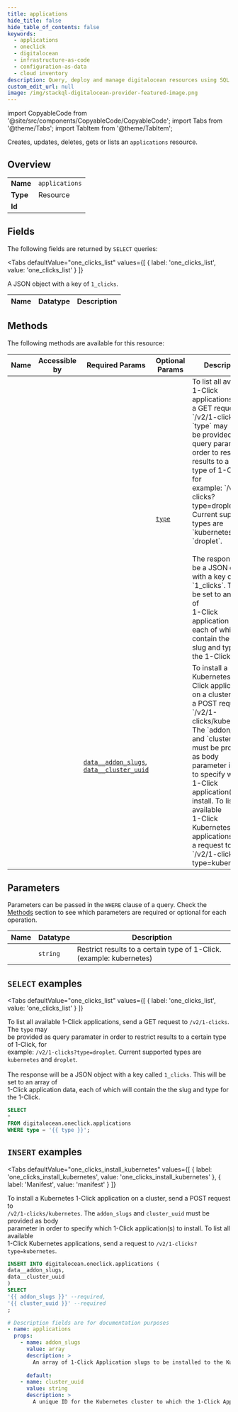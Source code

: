 ```yaml
--- 
title: applications
hide_title: false
hide_table_of_contents: false
keywords:
  - applications
  - oneclick
  - digitalocean
  - infrastructure-as-code
  - configuration-as-data
  - cloud inventory
description: Query, deploy and manage digitalocean resources using SQL
custom_edit_url: null
image: /img/stackql-digitalocean-provider-featured-image.png
---
```


import CopyableCode from '@site/src/components/CopyableCode/CopyableCode';
import Tabs from '@theme/Tabs';
import TabItem from '@theme/TabItem';

Creates, updates, deletes, gets or lists an <code>applications</code> resource.

## Overview
<table><tbody>
<tr><td><b>Name</b></td><td><code>applications</code></td></tr>
<tr><td><b>Type</b></td><td>Resource</td></tr>
<tr><td><b>Id</b></td><td><CopyableCode code="digitalocean.oneclick.applications" /></td></tr>
</tbody></table>

## Fields

The following fields are returned by `SELECT` queries:

<Tabs
    defaultValue="one_clicks_list"
    values={[
        { label: 'one_clicks_list', value: 'one_clicks_list' }
    ]}
>
<TabItem value="one_clicks_list">

A JSON object with a key of `1_clicks`.

<table>
<thead>
    <tr>
    <th>Name</th>
    <th>Datatype</th>
    <th>Description</th>
    </tr>
</thead>
<tbody>
</tbody>
</table>
</TabItem>
</Tabs>

## Methods

The following methods are available for this resource:

<table>
<thead>
    <tr>
    <th>Name</th>
    <th>Accessible by</th>
    <th>Required Params</th>
    <th>Optional Params</th>
    <th>Description</th>
    </tr>
</thead>
<tbody>
<tr>
    <td><a href="#one_clicks_list"><CopyableCode code="one_clicks_list" /></a></td>
    <td><CopyableCode code="select" /></td>
    <td></td>
    <td><a href="#parameter-type"><code>type</code></a></td>
    <td>To list all available 1-Click applications, send a GET request to `/v2/1-clicks`. The `type` may<br />be provided as query paramater in order to restrict results to a certain type of 1-Click, for<br />example: `/v2/1-clicks?type=droplet`. Current supported types are `kubernetes` and `droplet`.<br /><br />The response will be a JSON object with a key called `1_clicks`. This will be set to an array of<br />1-Click application data, each of which will contain the the slug and type for the 1-Click.<br /></td>
</tr>
<tr>
    <td><a href="#one_clicks_install_kubernetes"><CopyableCode code="one_clicks_install_kubernetes" /></a></td>
    <td><CopyableCode code="insert" /></td>
    <td><a href="#parameter-data__addon_slugs"><code>data__addon_slugs</code></a>, <a href="#parameter-data__cluster_uuid"><code>data__cluster_uuid</code></a></td>
    <td></td>
    <td>To install a Kubernetes 1-Click application on a cluster, send a POST request to<br />`/v2/1-clicks/kubernetes`. The `addon_slugs` and `cluster_uuid` must be provided as body<br />parameter in order to specify which 1-Click application(s) to install. To list all available<br />1-Click Kubernetes applications, send a request to `/v2/1-clicks?type=kubernetes`.<br /></td>
</tr>
</tbody>
</table>

## Parameters

Parameters can be passed in the `WHERE` clause of a query. Check the [Methods](#methods) section to see which parameters are required or optional for each operation.

<table>
<thead>
    <tr>
    <th>Name</th>
    <th>Datatype</th>
    <th>Description</th>
    </tr>
</thead>
<tbody>
<tr id="parameter-type">
    <td><CopyableCode code="type" /></td>
    <td><code>string</code></td>
    <td>Restrict results to a certain type of 1-Click. (example: kubernetes)</td>
</tr>
</tbody>
</table>

## `SELECT` examples

<Tabs
    defaultValue="one_clicks_list"
    values={[
        { label: 'one_clicks_list', value: 'one_clicks_list' }
    ]}
>
<TabItem value="one_clicks_list">

To list all available 1-Click applications, send a GET request to `/v2/1-clicks`. The `type` may<br />be provided as query paramater in order to restrict results to a certain type of 1-Click, for<br />example: `/v2/1-clicks?type=droplet`. Current supported types are `kubernetes` and `droplet`.<br /><br />The response will be a JSON object with a key called `1_clicks`. This will be set to an array of<br />1-Click application data, each of which will contain the the slug and type for the 1-Click.<br />

```sql
SELECT
*
FROM digitalocean.oneclick.applications
WHERE type = '{{ type }}';
```
</TabItem>
</Tabs>


## `INSERT` examples

<Tabs
    defaultValue="one_clicks_install_kubernetes"
    values={[
        { label: 'one_clicks_install_kubernetes', value: 'one_clicks_install_kubernetes' },
        { label: 'Manifest', value: 'manifest' }
    ]}
>
<TabItem value="one_clicks_install_kubernetes">

To install a Kubernetes 1-Click application on a cluster, send a POST request to<br />`/v2/1-clicks/kubernetes`. The `addon_slugs` and `cluster_uuid` must be provided as body<br />parameter in order to specify which 1-Click application(s) to install. To list all available<br />1-Click Kubernetes applications, send a request to `/v2/1-clicks?type=kubernetes`.<br />

```sql
INSERT INTO digitalocean.oneclick.applications (
data__addon_slugs,
data__cluster_uuid
)
SELECT 
'{{ addon_slugs }}' --required,
'{{ cluster_uuid }}' --required
;
```
</TabItem>
<TabItem value="manifest">

```yaml
# Description fields are for documentation purposes
- name: applications
  props:
    - name: addon_slugs
      value: array
      description: >
        An array of 1-Click Application slugs to be installed to the Kubernetes cluster.
        
      default: 
    - name: cluster_uuid
      value: string
      description: >
        A unique ID for the Kubernetes cluster to which the 1-Click Applications will be installed.
        
```
</TabItem>
</Tabs>
